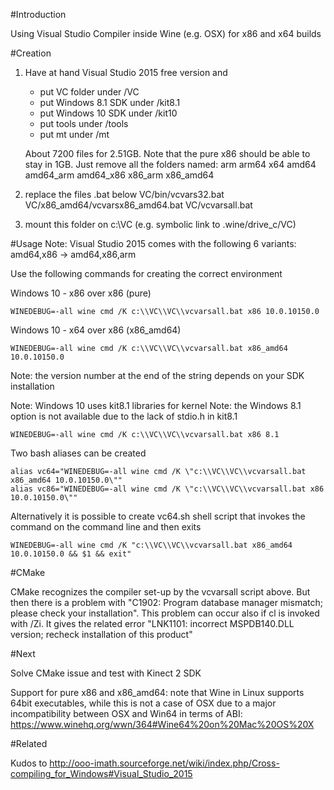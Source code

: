 #Introduction

Using Visual Studio Compiler inside Wine (e.g. OSX) for x86 and x64 builds

#Creation

1) Have at hand Visual Studio 2015 free version and 
	- put VC folder under /VC
	- put Windows 8.1 SDK under /kit8.1
	- put Windows 10 SDK under /kit10
	- put tools under /tools
	- put mt under /mt

	About 7200 files for 2.51GB. Note that the pure x86 should be able to stay in 1GB. Just remove all the folders named: arm arm64 x64 amd64 amd64_arm amd64_x86 x86_arm x86_amd64

2) replace the files .bat below
	VC/bin/vcvars32.bat
	VC/x86_amd64/vcvarsx86_amd64.bat
	VC/vcvarsall.bat

3) mount this folder on c:\VC (e.g. symbolic link to .wine/drive_c/VC)

#Usage
Note: Visual Studio 2015 comes with the following 6 variants: amd64,x86 -> amd64,x86,arm

Use the following commands for creating the correct environment

Windows 10 - x86 over x86 (pure)

	WINEDEBUG=-all wine cmd /K c:\\VC\\VC\\vcvarsall.bat x86 10.0.10150.0

Windows 10 - x64 over x86 (x86_amd64)

	WINEDEBUG=-all wine cmd /K c:\\VC\\VC\\vcvarsall.bat x86_amd64 10.0.10150.0

Note: the version number at the end of the string depends on your SDK installation

Note: Windows 10 uses kit8.1 libraries for kernel
Note: the Windows 8.1 option is not available due to the lack of stdio.h in kit8.1

	WINEDEBUG=-all wine cmd /K c:\\VC\\VC\\vcvarsall.bat x86 8.1

Two bash aliases can be created

	alias vc64="WINEDEBUG=-all wine cmd /K \"c:\\VC\\VC\\vcvarsall.bat x86_amd64 10.0.10150.0\""
	alias vc86="WINEDEBUG=-all wine cmd /K \"c:\\VC\\VC\\vcvarsall.bat x86 10.0.10150.0\""

Alternatively it is possible to create vc64.sh shell script that invokes the command on the command line and then exits

	WINEDEBUG=-all wine cmd /K "c:\\VC\\VC\\vcvarsall.bat x86_amd64 10.0.10150.0 && $1 && exit"
  
#CMake

CMake recognizes the compiler set-up by the vcvarsall script above. But then there is a problem with "C1902: Program database manager mismatch; please check your installation". This problem can occur also if cl is invoked with /Zi. It gives the related error "LNK1101: incorrect MSPDB140.DLL version; recheck installation of this product"

#Next

Solve CMake issue and test with Kinect 2 SDK

Support for pure x86 and x86_amd64: note that Wine in Linux supports 64bit executables, while this is not a case of OSX due to a major incompatibility between OSX and Win64 in terms of ABI: https://www.winehq.org/wwn/364#Wine64%20on%20Mac%20OS%20X

#Related

Kudos to http://ooo-imath.sourceforge.net/wiki/index.php/Cross-compiling_for_Windows#Visual_Studio_2015

